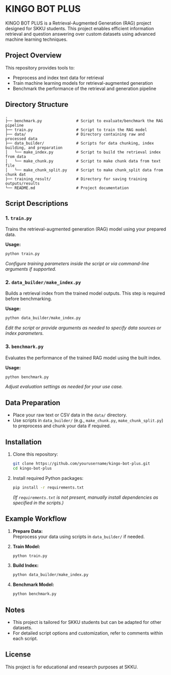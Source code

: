 # KINGO BOT PLUS

KINGO BOT PLUS is a Retrieval-Augmented Generation (RAG) project designed for SKKU students. This project enables efficient information retrieval and question answering over custom datasets using advanced machine learning techniques.

## Project Overview

This repository provides tools to:
- Preprocess and index text data for retrieval
- Train machine learning models for retrieval-augmented generation
- Benchmark the performance of the retrieval and generation pipeline

## Directory Structure

```
.
├── benchmark.py               # Script to evaluate/benchmark the RAG pipeline
├── train.py                   # Script to train the RAG model
├── data/                      # Directory containing raw and processed data
├── data_builder/              # Scripts for data chunking, index building, and preparation
│   └── make_index.py          # Script to build the retrieval index from data
│   └── make_chunk.py          # Script to make chunk data from text file
│   └── make_chunk_split.py    # Script to make chunk_split data from chunk dat
├── training_result/           # Directory for saving training outputs/results
└── README.md                  # Project documentation
```

## Script Descriptions

### 1. `train.py`
Trains the retrieval-augmented generation (RAG) model using your prepared data.

**Usage:**
```bash
python train.py
```
*Configure training parameters inside the script or via command-line arguments if supported.*

### 2. `data_builder/make_index.py`
Builds a retrieval index from the trained model outputs. This step is required before benchmarking.

**Usage:**
```bash
python data_builder/make_index.py
```
*Edit the script or provide arguments as needed to specify data sources or index parameters.*

### 3. `benchmark.py`
Evaluates the performance of the trained RAG model using the built index.

**Usage:**
```bash
python benchmark.py
```
*Adjust evaluation settings as needed for your use case.*

## Data Preparation

- Place your raw text or CSV data in the `data/` directory.
- Use scripts in `data_builder/` (e.g., `make_chunk.py`, `make_chunk_split.py`) to preprocess and chunk your data if required.

## Installation

1. Clone this repository:
    ```bash
    git clone https://github.com/yourusername/kingo-bot-plus.git
    cd kingo-bot-plus
    ```
2. Install required Python packages:
    ```bash
    pip install -r requirements.txt
    ```
    *(If `requirements.txt` is not present, manually install dependencies as specified in the scripts.)*

## Example Workflow

1. **Prepare Data:**  
   Preprocess your data using scripts in `data_builder/` if needed.

2. **Train Model:**  
   ```bash
   python train.py
   ```

3. **Build Index:**  
   ```bash
   python data_builder/make_index.py
   ```

4. **Benchmark Model:**  
   ```bash
   python benchmark.py
   ```

## Notes

- This project is tailored for SKKU students but can be adapted for other datasets.
- For detailed script options and customization, refer to comments within each script.

## License

This project is for educational and research purposes at SKKU.
